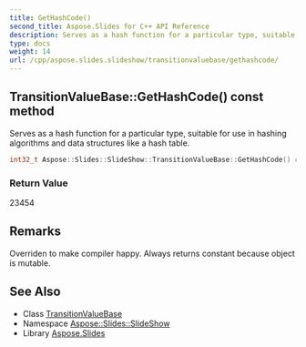 ```yaml
---
title: GetHashCode()
second_title: Aspose.Slides for C++ API Reference
description: Serves as a hash function for a particular type, suitable for use in hashing algorithms and data structures like a hash table.
type: docs
weight: 14
url: /cpp/aspose.slides.slideshow/transitionvaluebase/gethashcode/
---
```

## TransitionValueBase::GetHashCode() const method


Serves as a hash function for a particular type, suitable for use in hashing algorithms and data structures like a hash table.

```cpp
int32_t Aspose::Slides::SlideShow::TransitionValueBase::GetHashCode() const override
```


### Return Value

23454
## Remarks


Overriden to make compiler happy. Always returns constant because object is mutable. 

## See Also

* Class [TransitionValueBase](./)
* Namespace [Aspose::Slides::SlideShow](../)
* Library [Aspose.Slides](../../)